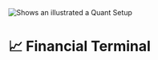<picture>
 <source media="(prefers-color-scheme: dark)" srcset="https://s3.coinmarketcap.com/static-gravity/image/7c2ad8389e2c4ae587a079b90bcf8a49.jpg">
 <source media="(prefers-color-scheme: light)" srcset="https://s3.coinmarketcap.com/static-gravity/image/7c2ad8389e2c4ae587a079b90bcf8a49.jpg">
 <img alt="Shows an illustrated a Quant Setup" src="https://s3.coinmarketcap.com/static-gravity/image/7c2ad8389e2c4ae587a079b90bcf8a49.jpg">
</picture>

# 📈 Financial Terminal
<h4 align="center"> </h4>
